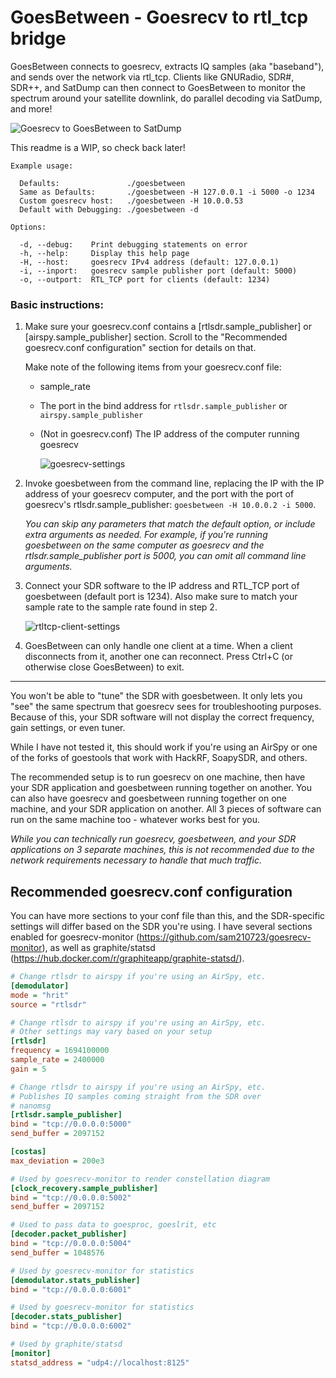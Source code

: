 # GoesBetween - Goesrecv to rtl_tcp bridge
GoesBetween connects to goesrecv, extracts IQ samples (aka "baseband"), and sends over the network via rtl_tcp. Clients like GNURadio, SDR#, SDR++, and SatDump can then connect to GoesBetween to monitor the spectrum around your satellite downlink, do parallel decoding via SatDump, and more!

![Goesrecv to GoesBetween to SatDump](https://user-images.githubusercontent.com/24253715/199785651-6cda174b-3395-4f8a-a722-0dde2fb34f3d.PNG)

This readme is a WIP, so check back later!

```
Example usage:

  Defaults:               ./goesbetween
  Same as Defaults:       ./goesbetween -H 127.0.0.1 -i 5000 -o 1234
  Custom goesrecv host:   ./goesbetween -H 10.0.0.53
  Default with Debugging: ./goesbetween -d

Options:

  -d, --debug:    Print debugging statements on error
  -h, --help:     Display this help page
  -H, --host:     goesrecv IPv4 address (default: 127.0.0.1)
  -i, --inport:   goesrecv sample publisher port (default: 5000)
  -o, --outport:  RTL_TCP port for clients (default: 1234)
```

### Basic instructions:

1. Make sure your goesrecv.conf contains a [rtlsdr.sample_publisher] or [airspy.sample_publisher] section. Scroll to the "Recommended goesrecv.conf configuration" section for details on that. 

    Make note of the following items from your goesrecv.conf file:
    - sample_rate
    - The port in the bind address for `rtlsdr.sample_publisher` or `airspy.sample_publisher`
    - (Not in goesrecv.conf) The IP address of the computer running goesrecv
    
      ![goesrecv-settings](https://user-images.githubusercontent.com/24253715/199787724-c34985b4-aa27-4625-82ae-0a89d3198238.PNG)

2. Invoke goesbetween from the command line, replacing the IP with the IP address of your goesrecv computer, and the port with the port of goesrecv's rtlsdr.sample_publisher: `goesbetween -H 10.0.0.2 -i 5000`.

    *You can skip any parameters that match the default option, or include extra arguments as needed. For example, if you're running goesbetween on the same computer as goesrecv and the rtlsdr.sample_publisher port is 5000, you can omit all command line arguments.*

3. Connect your SDR software to the IP address and RTL_TCP port of goesbetween (default port is 1234). Also make sure to match your sample rate to the sample rate found in step 2.

   ![rtltcp-client-settings](https://user-images.githubusercontent.com/24253715/199792787-884ac862-a76a-4d17-aff7-2ada96bb6f4b.PNG)
   
4. GoesBetween can only handle one client at a time. When a client disconnects from it, another one can reconnect. Press Ctrl+C (or otherwise close GoesBetween) to exit.
   
***
You won't be able to "tune" the SDR with goesbetween. It only lets you "see" the same spectrum that goesrecv sees for troubleshooting purposes. Because of this, your SDR software will not display the correct frequency, gain settings, or even tuner.

While I have not tested it, this should work if you're using an AirSpy or one of the forks of goestools that work with HackRF, SoapySDR, and others.

The recommended setup is to run goesrecv on one machine, then have your SDR application and goesbetween running together on another. You can also have goesrecv and goesbetween running together on one machine, and your SDR application on another. All 3 pieces of software can run on the same machine too - whatever works best for you.

*While you can technically run goesrecv, goesbetween, and your SDR applications on 3 separate machines, this is not recommended due to the network requirements necessary to handle that much traffic.*

## Recommended goesrecv.conf configuration
You can have more sections to your conf file than this, and the SDR-specific settings will differ based on the SDR you're using. I have several sections enabled for goesrecv-monitor (https://github.com/sam210723/goesrecv-monitor), as well as graphite/statsd (https://hub.docker.com/r/graphiteapp/graphite-statsd/).
```ini
# Change rtlsdr to airspy if you're using an AirSpy, etc.
[demodulator]
mode = "hrit"
source = "rtlsdr" 

# Change rtlsdr to airspy if you're using an AirSpy, etc.
# Other settings may vary based on your setup
[rtlsdr]
frequency = 1694100000
sample_rate = 2400000
gain = 5

# Change rtlsdr to airspy if you're using an AirSpy, etc.
# Publishes IQ samples coming straight from the SDR over
# nanomsg
[rtlsdr.sample_publisher]
bind = "tcp://0.0.0.0:5000"
send_buffer = 2097152

[costas]
max_deviation = 200e3

# Used by goesrecv-monitor to render constellation diagram
[clock_recovery.sample_publisher]
bind = "tcp://0.0.0.0:5002"
send_buffer = 2097152

# Used to pass data to goesproc, goeslrit, etc
[decoder.packet_publisher]
bind = "tcp://0.0.0.0:5004"
send_buffer = 1048576

# Used by goesrecv-monitor for statistics
[demodulator.stats_publisher]
bind = "tcp://0.0.0.0:6001"

# Used by goesrecv-monitor for statistics
[decoder.stats_publisher]
bind = "tcp://0.0.0.0:6002"

# Used by graphite/statsd
[monitor]
statsd_address = "udp4://localhost:8125"
```
